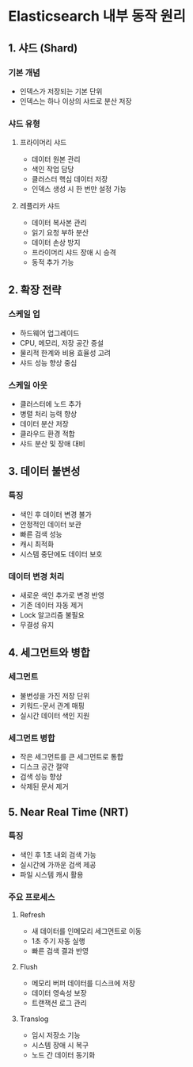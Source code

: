 # Elasticsearch 내부 동작 원리

## 1. 샤드 (Shard)
### 기본 개념
- 인덱스가 저장되는 기본 단위
- 인덱스는 하나 이상의 샤드로 분산 저장

### 샤드 유형
1. 프라이머리 샤드
   - 데이터 원본 관리
   - 색인 작업 담당
   - 클러스터 핵심 데이터 저장
   - 인덱스 생성 시 한 번만 설정 가능

2. 레플리카 샤드
   - 데이터 복사본 관리
   - 읽기 요청 부하 분산
   - 데이터 손상 방지
   - 프라이머리 샤드 장애 시 승격
   - 동적 추가 가능

## 2. 확장 전략
### 스케일 업
- 하드웨어 업그레이드
- CPU, 메모리, 저장 공간 증설
- 물리적 한계와 비용 효율성 고려
- 샤드 성능 향상 중심

### 스케일 아웃
- 클러스터에 노드 추가
- 병렬 처리 능력 향상
- 데이터 분산 저장
- 클라우드 환경 적합
- 샤드 분산 및 장애 대비

## 3. 데이터 불변성
### 특징
- 색인 후 데이터 변경 불가
- 안정적인 데이터 보관
- 빠른 검색 성능
- 캐시 최적화
- 시스템 중단에도 데이터 보호

### 데이터 변경 처리
- 새로운 색인 추가로 변경 반영
- 기존 데이터 자동 제거
- Lock 알고리즘 불필요
- 무결성 유지

## 4. 세그먼트와 병합
### 세그먼트
- 불변성을 가진 저장 단위
- 키워드-문서 관계 매핑
- 실시간 데이터 색인 지원

### 세그먼트 병합
- 작은 세그먼트를 큰 세그먼트로 통합
- 디스크 공간 절약
- 검색 성능 향상
- 삭제된 문서 제거

## 5. Near Real Time (NRT)
### 특징
- 색인 후 1초 내외 검색 가능
- 실시간에 가까운 검색 제공
- 파일 시스템 캐시 활용

### 주요 프로세스
1. Refresh
   - 새 데이터를 인메모리 세그먼트로 이동
   - 1초 주기 자동 실행
   - 빠른 검색 결과 반영

2. Flush
   - 메모리 버퍼 데이터를 디스크에 저장
   - 데이터 영속성 보장
   - 트랜잭션 로그 관리

3. Translog
   - 임시 저장소 기능
   - 시스템 장애 시 복구
   - 노드 간 데이터 동기화
